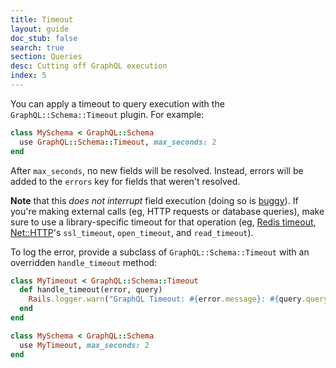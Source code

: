 ```yaml
---
title: Timeout
layout: guide
doc_stub: false
search: true
section: Queries
desc: Cutting off GraphQL execution
index: 5
---
```


You can apply a timeout to query execution with the `GraphQL::Schema::Timeout` plugin. For example:

```ruby
class MySchema < GraphQL::Schema
  use GraphQL::Schema::Timeout, max_seconds: 2
end
```

After `max_seconds`, no new fields will be resolved. Instead, errors will be added to the `errors` key for fields that weren't resolved.

__Note__ that this _does not interrupt_ field execution (doing so is [buggy](https://www.mikeperham.com/2015/05/08/timeout-rubys-most-dangerous-api/)). If you're making external calls (eg, HTTP requests or database queries), make sure to use a library-specific timeout for that operation (eg, [Redis timeout](https://github.com/redis/redis-rb#timeouts), [Net::HTTP](https://ruby-doc.org/stdlib-2.4.1/libdoc/net/http/rdoc/Net/HTTP.html)'s `ssl_timeout`, `open_timeout`, and `read_timeout`).

To log the error, provide a subclass of `GraphQL::Schema::Timeout` with an overridden `handle_timeout` method:

```ruby
class MyTimeout < GraphQL::Schema::Timeout
  def handle_timeout(error, query)
    Rails.logger.warn("GraphQL Timeout: #{error.message}: #{query.query_string}")
  end
end

class MySchema < GraphQL::Schema
  use MyTimeout, max_seconds: 2
end
```
